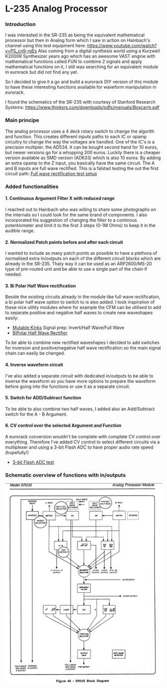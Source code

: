 # L-235 Analog Processor ##

### Introduction ###
I was interested in the SR-235 as being the equivalent mathematical processor but then in Analog form which I saw in action on Hainbach's channel using this test equipment here: https://www.youtube.com/watch?v=PS_cn9-rgEs 
Also coming from a digital synthesis world using a Kurzweil K2000R Synthesizer years ago which has an awesome VAST engine with mathematical functions called FUN to combine 2 signals and apply mathematical functions on it, I still was searching for an equivalent module in eurorack but did not find any yet.

So I decided to give it a go and build a eurorack DIY version of this module to have these interesting functions available for waveform manipulation in eurorack.

I found the schematics of the SR-235 with courtesy of Stanford Research Systems:
https://www.thinksrs.com/downloads/pdfs/manuals/Boxcarm.pdf


### Main principe ###

The analog processor uses a 4 deck rotary switch to change the algorith and function. This creates different inputs paths to each IC or opamp circuitry to change the way the voltages are handled. One of the IC's is a precision multipier, the AD534. It can be bought second hand for 10 euros, but newer versions go for a whopping 200 euros. Luckily there is a cheaper version available as SMD version (AD633) which is also 10 euros. By adding an extra opamp to the Z input, you basically have the same circuit. 
The A and B inputs are full wave rectified. This is a falstad testing the out the first circuit path: [Full wave rectification test setup](https://tinyurl.com/27wkvqkx)

### Added functionalities ###

#### 1. Continuous Argument Filter X with reduced range ####
I reached out to Hainbach who was willing to share some photographs on the internals so I could look for the same brand of components.
I also incorporated his suggestion of changing the filter to a continous potentiometer and limit it to the first 3 steps (0-1M Ohms) to keep it in the audible range.

#### 2. Normalized Patch points before and after each circuit #### 
I wanted to include as many patch points as possible to have a plethora of normalised extra in/outputs on each of the different circuit blocks which are already in the SR-235. Thaty way it can be used as an ARP2600/MS-20 type of pre-routed unit and be able to use a single part of the chain if needed.

#### 3. Bi Polar Half Wave rectification ####
Beside the existing circuits already in the module like full wave rectification, a bi polar half wave option to switch to is also added.
I took inspiration of these nice utility modules where for example the CFM can be utilised to add to separate positive and negative half waves to create new waveshapes easily:
- [Mutable Kinks](https://pichenettes.github.io/mutable-instruments-documentation/modules/kinks/) Signal prep: Invert/Half Wave/Full Wave
- [BiPolar Half Wave Rectifier](http://www.cfmodular.com/BHWR)

To be able to combine new rectified waveshapes I decided to add switches for inversion and positive/negative half wave rectification so the main signal chain can easily be changed.

#### 4. Inverse waveform circuit #### 
I've also added a separate circuit with dedicated in/outputs to be able to inverse the waveform so you have more options to prepare the waveform before going into the functions or use it as a separate circuit.

#### 5. Switch for ADD/Subtract function #### 
To be able to also combine two half waves, I added also an Add/Subtract switch for the A - B Argument.

#### 6. CV control over the selected Argument and Function
A eurorack conversion wouldn't be complete with complete CV control over everything. Therefore I've added CV control to select different circuits via a multiplexer and using a 3-bit Flash ADC to have proper audio rate speed (hopefully!)
- [3-bit Flash ADC test](https://tinyurl.com/2b6dmdgn)

### Schematic overview of functions with in/outputs ###
![Image](Images/SR-235-Additions.png)